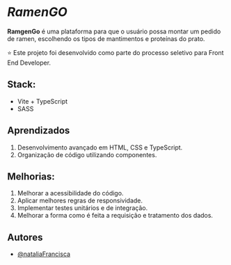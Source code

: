 # *RamenGO*

**RamgenGo** é uma plataforma para que o usuário possa montar um pedido de ramen, escolhendo os tipos de mantimentos e proteínas do prato.

⭐ Este projeto foi desenvolvido como parte do processo seletivo para Front End Developer.

## **Stack**:
- Vite + TypeScript
- SASS

## **Aprendizados**
  1. Desenvolvimento avançado em HTML, CSS e TypeScript.
  2. Organização de código utilizando componentes.

## **Melhorias**:
  1. Melhorar a acessibilidade do código.
  2. Aplicar melhores regras de responsividade.
  3. Implementar testes unitários e de integração.
  4. Melhorar a forma como é feita a requisição e tratamento dos dados.

## **Autores**
- [@nataliaFrancisca](https://www.github.com/NataliaFrancisca)
